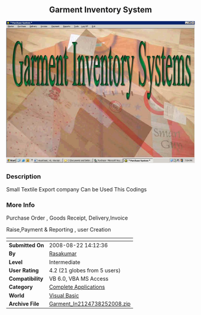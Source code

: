 ﻿<div align="center">

## Garment Inventory System

<img src="PIC20088251043195686.JPG">
</div>

### Description

Small Textile Export company Can be Used This Codings
 
### More Info
 
Purchase Order , Goods Receipt, Delivery,Invoice

Raise,Payment &amp; Reporting , user Creation


<span>             |<span>
---                |---
**Submitted On**   |2008-08-22 14:12:36
**By**             |[Rasakumar](https://github.com/Planet-Source-Code/PSCIndex/blob/master/ByAuthor/rasakumar.md)
**Level**          |Intermediate
**User Rating**    |4.2 (21 globes from 5 users)
**Compatibility**  |VB 6\.0, VBA MS Access
**Category**       |[Complete Applications](https://github.com/Planet-Source-Code/PSCIndex/blob/master/ByCategory/complete-applications__1-27.md)
**World**          |[Visual Basic](https://github.com/Planet-Source-Code/PSCIndex/blob/master/ByWorld/visual-basic.md)
**Archive File**   |[Garment\_In2124738252008\.zip](https://github.com/Planet-Source-Code/rasakumar-garment-inventory-system__1-71008/archive/master.zip)








